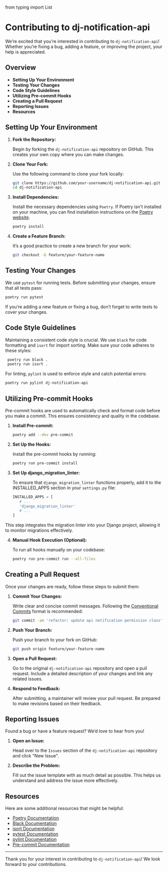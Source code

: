 from typing import List

# Contributing to dj-notification-api


We’re excited that you’re interested in contributing to `dj-notification-api`! Whether you’re fixing a bug, adding a feature, or improving the project, your help is appreciated.

## Overview


- **Setting Up Your Environment**
- **Testing Your Changes**
- **Code Style Guidelines**
- **Utilizing Pre-commit Hooks**
- **Creating a Pull Request**
- **Reporting Issues**
- **Resources**

## Setting Up Your Environment


1. **Fork the Repository:**

   Begin by forking the `dj-notification-api` repository on GitHub. This creates your own copy where you can make changes.

2. **Clone Your Fork:**

   Use the following command to clone your fork locally:

   ```bash
   git clone https://github.com/your-username/dj-notification-api.git
   cd dj-notification-api
   ```

3. **Install Dependencies:**

   Install the necessary dependencies using `Poetry`. If Poetry isn't installed on your machine, you can find installation instructions on the [Poetry website](https://python-poetry.org/docs/#installation).

   ```bash
   poetry install
   ```

4. **Create a Feature Branch:**

   It’s a good practice to create a new branch for your work:

   ```bash
   git checkout -b feature/your-feature-name
   ```

## Testing Your Changes

We use `pytest` for running tests. Before submitting your changes, ensure that all tests pass:

   ```bash
   poetry run pytest
   ```

If you’re adding a new feature or fixing a bug, don’t forget to write tests to cover your changes.


## Code Style Guidelines

Maintaining a consistent code style is crucial. We use `black` for code formatting and `isort` for import sorting. Make sure your code adheres to these styles:

   ```bash
    poetry run black .
    poetry run isort .
   ```
For linting, `pylint` is used to enforce style and catch potential errors:

   ```bash
   poetry run pylint dj-notification-api
   ```

## Utilizing Pre-commit Hooks

Pre-commit hooks are used to automatically check and format code before you make a commit. This ensures consistency and quality in the codebase.

1. **Install Pre-commit:**

   ```bash
   poetry add --dev pre-commit
   ```

2. **Set Up the Hooks:**

   Install the pre-commit hooks by running:

   ```bash
   poetry run pre-commit install
   ```
3. **Set Up django_migration_linter:**

    To ensure that `django_migration_linter` functions properly, add it to the INSTALLED_APPS section in your `settings.py` file:

   ```python
   INSTALLED_APPS = [
      # ...
      'django_migration_linter'
      # ...
   ]
   ```
This step integrates the migration linter into your Django project, allowing it to monitor migrations effectively.

4. **Manual Hook Execution (Optional):**

   To run all hooks manually on your codebase:

   ```bash
   poetry run pre-commit run --all-files
   ```

## Creating a Pull Request

Once your changes are ready, follow these steps to submit them:

1. **Commit Your Changes:**

   Write clear and concise commit messages. Following the [Conventional Commits](https://www.conventionalcommits.org/en/v1.0.0/) format is recommended:

   ```bash
   git commit -am 'refactor: update api notification permission class'
   ```
2. **Push Your Branch:**

   Push your branch to your fork on GitHub:

   ```bash
   git push origin feature/your-feature-name
   ```

3. **Open a Pull Request:**

   Go to the original `dj-notification-api` repository and open a pull request. Include a detailed description of your changes and link any related issues.

4. **Respond to Feedback:**

   After submitting, a maintainer will review your pull request. Be prepared to make revisions based on their feedback.

## Reporting Issues

Found a bug or have a feature request? We’d love to hear from you!

1. **Open an Issue:**

   Head over to the `Issues` section of the `dj-notification-api` repository and click "New Issue".

2. **Describe the Problem:**

   Fill out the issue template with as much detail as possible. This helps us understand and address the issue more effectively.

## Resources

Here are some additional resources that might be helpful:

- [Poetry Documentation](https://python-poetry.org/docs/)
- [Black Documentation](https://black.readthedocs.io/en/stable/)
- [isort Documentation](https://pycqa.github.io/isort/)
- [pytest Documentation](https://docs.pytest.org/en/stable/)
- [pylint Documentation](https://pylint.pycqa.org/en/latest/)
- [Pre-commit Documentation](https://pre-commit.com/)

---

Thank you for your interest in contributing to `dj-notification-api`! We look forward to your contributions.
